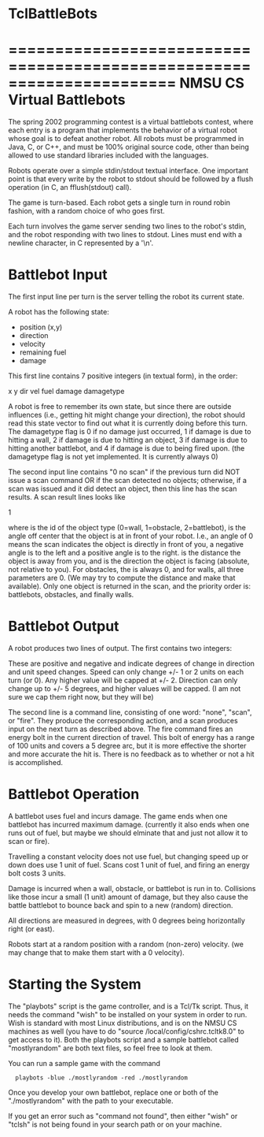 # TclBattleBots

======================================================================
                  NMSU CS Virtual Battlebots
======================================================================

The spring 2002 programming contest is a virtual battlebots contest,
where each entry is a program that implements the behavior of a
virtual robot whose goal is to defeat another robot. All robots
must be programmed in Java, C, or C++, and must be 100% original
source code, other than being allowed to use standard libraries
included with the languages.

Robots operate over a simple stdin/stdout textual interface.
One important point is that every write by the robot to stdout should 
be followed by a flush operation (in C, an fflush(stdout) call).

The game is turn-based. Each robot gets a single turn in round
robin fashion, with a random choice of who goes first.

Each turn involves the game server sending two lines to the robot's
stdin, and the robot responding with two lines to stdout. Lines 
must end with a newline character, in C represented by a '\n'.

Battlebot Input
===============

The first input line per turn is the server telling the robot its
current state.

A robot has the following state:

 - position (x,y)
 - direction
 - velocity
 - remaining fuel
 - damage

This first line contains 7 positive integers (in textual form), in 
the order:

x y dir vel fuel damage damagetype

A robot is free to remember its own state, but since there are
outside influences (i.e., getting hit might change your direction),
the robot should read this state vector to find out what it is
currently doing before this turn. The damagetype flag is 0 if no
damage just occurred, 1 if damage is due to hitting a wall, 2 if
damage is due to hitting an object, 3 if damage is due to hitting
another battlebot, and 4 if damage is due to being fired upon.
(the damagetype flag is not yet implemented. It is currently always 0)

The second input line contains "0 no scan" if the previous turn did 
NOT issue a scan command OR if the scan detected no objects; otherwise,
if a scan was issued and it did detect an object, then this 
line has the scan results. A scan result lines looks like

1 <object-id> <pos-angle> <distance> <dir-angle> 

where <object-id> is the id of the object type (0=wall, 1=obstacle,
2=battlebot), <pos-angle> is the angle off center that the object is at 
in front of your robot. I.e., an angle of 0 means the scan indicates 
the object is directly in front of you, a negative angle is to the left
and a positive angle is to the right. <distance> is the distance the
object is away from you, and <dir-angle> is the direction the object
is facing (absolute, not relative to you). For obstacles, the <dir-angle>
is always 0, and for walls, all three parameters are 0. (We may try
to compute the distance and make that available). Only one object is
returned in the scan, and the priority order is: battlebots, obstacles,
and finally walls.

Battlebot Output
================

A robot produces two lines of output. The first contains two integers:

<direction-change> <speed-change>

These are positive and negative and indicate degrees of change in direction
and unit speed changes. Speed can only change +/- 1 or 2 units on each
turn (or 0). Any higher value will be capped at +/- 2. Direction can 
only change up to +/- 5 degrees, and higher values will be capped.
(I am not sure we cap them right now, but they will be)

The second line is a command line, consisting of one word: "none", "scan",
or "fire". They produce the corresponding action, and a scan produces
input on the next turn as described above. The fire command fires an
energy bolt in the current direction of travel. This bolt of energy has
a range of 100 units and covers a 5 degree arc, but it is more effective 
the shorter and more accurate the hit is. There is no feedback as to
whether or not a hit is accomplished. 

Battlebot Operation
===================

A battlebot uses fuel and incurs damage. The game ends when one battlebot
has incurred maximum damage. (currently it also ends when one runs out
of fuel, but maybe we should elminate that and just not allow it to scan
or fire).

Travelling a constant velocity does not use fuel, but changing speed
up or down does use 1 unit of fuel. Scans cost 1 unit of fuel, and 
firing an energy bolt costs 3 units.

Damage is incurred when a wall, obstacle, or battlebot is run in to.
Collisions like those incur a small (1 unit) amount of damage, but
they also cause the battle battlebot to bounce back and spin to a new
(random) direction.

All directions are measured in degrees, with 0 degrees being horizontally
right (or east). 

Robots start at a random position with a random (non-zero) velocity.
(we may change that to make them start with a 0 velocity).

Starting the System
===================

The "playbots" script is the game controller, and is a Tcl/Tk script.
Thus, it needs the command "wish" to be installed on your system in
order to run. Wish is standard with most Linux distributions, and is
on the NMSU CS machines as well (you have to do 
"source /local/config/cshrc.tcltk8.0" to get access to it). Both the
playbots script and a sample battlebot called "mostlyrandom" are
both text files, so feel free to look at them.

You can run a sample game with the command

      playbots -blue ./mostlyrandom -red ./mostlyrandom

Once you develop your own battlebot, replace one or both of the
"./mostlyrandom" with the path to your executable.

If you get an error such as "command not found", then either "wish"
or "tclsh" is not being found in your search path or on your machine.

